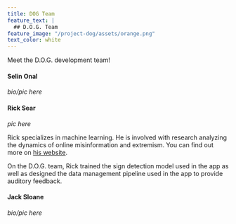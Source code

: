 ```yaml
---
title: DOG Team
feature_text: |
  ## D.O.G. Team
feature_image: "/project-dog/assets/orange.png"
text_color: white
---
```


Meet the D.O.G. development team!

#### Selin Onal

*bio/pic here*

#### Rick Sear

*pic here*

Rick specializes in machine learning. He is involved with research analyzing the dynamics of online misinformation and extremism. You can find out more on [his website](https://searri.github.io).

On the D.O.G. team, Rick trained the sign detection model used in the app as well as designed the data management pipeline used in the app to provide auditory feedback. 

#### Jack Sloane

*bio/pic here*